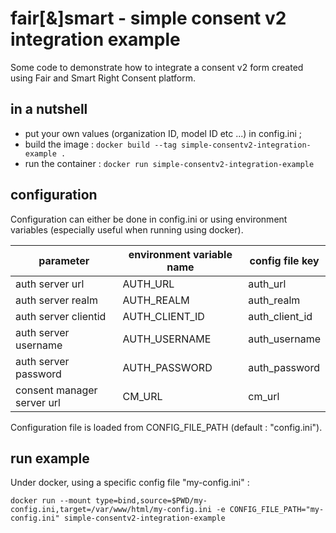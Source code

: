 # fair[&]smart - simple consent v2 integration example

Some code to demonstrate how to integrate a consent v2 form created using Fair and Smart Right Consent platform.

## in a nutshell
* put your own values (organization ID, model ID etc ...) in config.ini ;
* build the image : `docker build --tag simple-consentv2-integration-example .`
* run the container : `docker run simple-consentv2-integration-example`

## configuration
Configuration can either be done in config.ini or using environment variables (especially useful when running using
docker).

| parameter                  | environment variable name  | config file key | 
|----------------------------|---|-----------------|
| auth server url            | AUTH_URL | auth_url        |
| auth server realm          | AUTH_REALM | auth_realm      |
| auth server clientid       | AUTH_CLIENT_ID | auth_client_id  |
| auth server username       | AUTH_USERNAME | auth_username   |
| auth server password       | AUTH_PASSWORD | auth_password   |
| consent manager server url | CM_URL | cm_url          |

Configuration file is loaded from CONFIG_FILE_PATH (default : "config.ini"). 
 
## run example
Under docker, using a specific config file "my-config.ini" :

`docker run --mount type=bind,source=$PWD/my-config.ini,target=/var/www/html/my-config.ini -e CONFIG_FILE_PATH="my-config.ini" simple-consentv2-integration-example`
